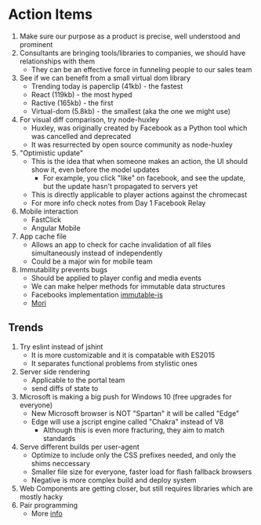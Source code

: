 # Action Items

1. Make sure our purpose as a product is precise, well understood and prominent
1. Consultants are bringing tools/libraries to companies, we should have relationships with them
    - They can be an effective force in funneling people to our sales team
1. See if we can benefit from a small virtual dom library 
    - Trending today is paperclip (41kb) - the fastest
    - React (119kb) -  the most hyped
    - Ractive (165kb) - the first
    - Virtual-dom (5.8kb) - the smallest (aka the one we might use)
1. For visual diff comparison, try node-huxley
    - Huxley, was originally created by Facebook as a Python tool which was cancelled and deprecated
    - It was resurrected by open source community as node-huxley
1. "Optimistic update"
    - This is the idea that when someone makes an action, the UI should show it, even before the model updates
        + For example, you click "like" on facebook, and see the update, but the update hasn't propagated to servers yet
    - This is directly applicable to player actions against the chromecast
    - For more info check notes from Day 1 Facebook Relay
1. Mobile interaction
    - FastClick
    - Angular Mobile
1. App cache file
    - Allows an app to check for cache invalidation of all files simultaneously instead of independently
    - Could be a major win for mobile team
1. Immutability prevents bugs
    - Should be applied to player config and media events
    - We can make helper methods for immutable data structures
    - Facebooks implementation [immutable-js](https://github.com/facebook/immutable-js)
    - [Mori](https://github.com/swannodette/mori)
    
## Trends

1. Try eslint instead of jshint
    - It is more customizable and it is compatable with ES2015
    - It separates functional problems from stylistic ones
1. Server side rendering
    - Applicable to the portal team
    - send diffs of state to 
1. Microsoft is making a big push for Windows 10 (free upgrades for everyone)
    - New Microsoft browser is NOT "Spartan" it will be called "Edge"
    - Edge will use a jscript engine called "Chakra" instead of V8
        + Although this is even more fracturing, they aim to match standards
1. Serve different builds per user-agent
    - Optimize to include only the CSS prefixes needed, and only the shims neccessary
    - Smaller file size for everyone, faster load for flash fallback browsers
    - Negative is more complex build and deploy system
1. Web Components are getting closer, but still requires libraries which are mostly hacky
1. Pair programming
    - More [info](http://sundeepgupta.ca/breaking-down-successful-pair-programming/)
